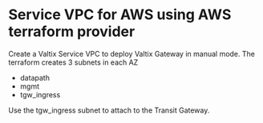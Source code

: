 # Service VPC for AWS using AWS terraform provider

Create a Valtix Service VPC to deploy Valtix Gateway in manual mode. The terraform creates 3 subnets in each AZ

* datapath
* mgmt
* tgw_ingress

Use the tgw_ingress subnet to attach to the Transit Gateway.
